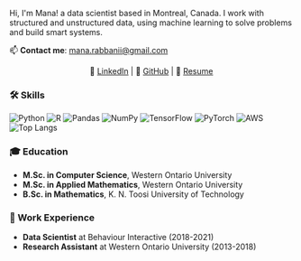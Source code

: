 
Hi, I'm Mana! a data scientist based in Montreal, Canada. I work with structured and unstructured data, using machine learning to solve problems and build smart systems. 

📫 **Contact me**: [mana.rabbanii@gmail.com](mailto:mana.rabbanii@gmail.com)

<p  align="center">
💼 <a  href="https://www.linkedin.com/in/MahnazRabbani/">LinkedIn</a> | 🔗 <a  href="https://github.com/MahnazRabbani">GitHub</a> | 📄 <a  href="https://example.com">Resume</a>
</p>

### 🛠 Skills

![Python](https://img.shields.io/badge/Python-3670A0?style=for-the-badge&logo=python&logoColor=ffdd54)
![R](https://img.shields.io/badge/R-276DC3?style=for-the-badge&logo=r&logoColor=white)
![Pandas](https://img.shields.io/badge/Pandas-150458?style=for-the-badge&logo=pandas&logoColor=white)
![NumPy](https://img.shields.io/badge/NumPy-013243?style=for-the-badge&logo=numpy&logoColor=white)
![TensorFlow](https://img.shields.io/badge/TensorFlow-FF6F00?style=for-the-badge&logo=tensorflow&logoColor=white)
![PyTorch](https://img.shields.io/badge/PyTorch-EE4C2C?style=for-the-badge&logo=pytorch&logoColor=white)
![AWS](https://img.shields.io/badge/Amazon_AWS-232F3E?style=for-the-badge&logo=amazon-aws&logoColor=white)
![Top Langs](https://github-readme-stats.vercel.app/api/top-langs/?username=MahnazRabbani&layout=compact&theme=radical)

### 🎓 Education
- **M.Sc. in Computer Science**, Western Ontario University <br>
- **M.Sc. in Applied Mathematics**, Western Ontario University <br>
- **B.Sc. in Mathematics**, K. N. Toosi University of Technology

### 💼 Work Experience
- **Data Scientist** at Behaviour Interactive (2018-2021)
- **Research Assistant** at Western Ontario University (2013-2018)

